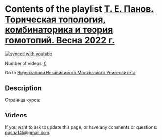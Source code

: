 # Contents of the playlist [Т. Е. Панов. Торическая топология, комбинаторика и теория гомотопий. Весна 2022 г.](https://www.youtube.com/playlist?list=PLp9ABVh6_x4F4b5ZT7DMk2h-HmOqlQA-C)

[![synced with youtube](https://img.shields.io/github/last-commit/mathphysschool/mathphysschool.github.io/autoupdate1?label=synced%20with%20youtube)](https://github.com/mathphysschool/mathphysschool.github.io/commits/autoupdate1)

Number of videos: [0](#videos)

Go to [Видеозаписи Независимого Московского Университета](../README.md)

## Description

Страница курса:

## Videos



 If you want to ask to update this page, or have any comments or questions: <pasha145@gmail.com>.